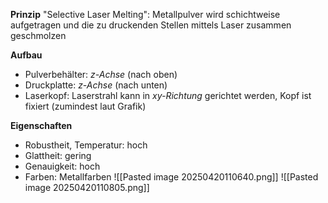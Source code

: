 **Prinzip**
"Selective Laser Melting": Metallpulver wird schichtweise aufgetragen und die zu druckenden Stellen mittels Laser zusammen geschmolzen

**Aufbau**
* Pulverbehälter: *z-Achse* (nach oben)
* Druckplatte: *z-Achse* (nach unten)
* Laserkopf: Laserstrahl kann in *xy-Richtung* gerichtet werden, Kopf ist fixiert (zumindest laut Grafik)

**Eigenschaften**
* Robustheit, Temperatur: hoch
* Glattheit: gering
* Genauigkeit: hoch
* Farben: Metallfarben
  ![[Pasted image 20250420110640.png]]
  ![[Pasted image 20250420110805.png]]
